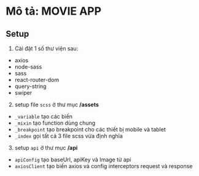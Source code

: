 # Mô tả: MOVIE APP

## Setup

1. Cài đặt 1 số thư viện sau:
  - axios
  - node-sass
  - sass
  - react-router-dom
  - query-string
  - swiper

2. setup file `scss` ở thư mục **/assets**
  - `_variable` tạo các biến
  - `_mixin` tạo function dùng chung
  - `_breakpoint` tạo breakpoint cho các thiết bị mobile và tablet
  - `_index` gọi tất cả 3 file scss vừa định nghĩa

3. setup `api` ở thư mục **/api**
  - `apiConfig` tạo baseUrl, apiKey và Image từ api
  - `axiosClient` tạo biến axios và config interceptors request và response
